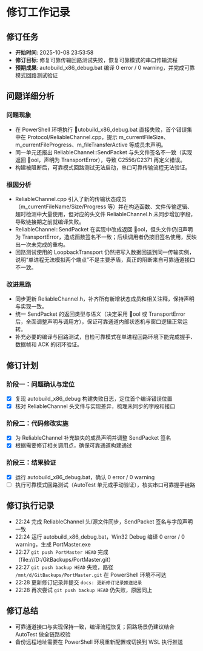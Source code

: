 ﻿# 修订工作记录

## 修订任务
- **开始时间**: 2025-10-08 23:53:58
- **修订目标**: 修复可靠传输回路测试失败，恢复可靠模式的串口传输流程
- **预期成果**: autobuild_x86_debug.bat 编译 0 error / 0 warning，并完成可靠模式回路测试验证

## 问题详细分析
### 问题现象
- 在 PowerShell 环境执行 utobuild_x86_debug.bat 直接失败，首个错误集中在 Protocol/ReliableChannel.cpp，提示 m_currentFileSize、m_currentFileProgress、m_fileTransferActive 等成员未声明。
- 同一单元还报出 ReliableChannel::SendPacket 与头文件签名不一致（实现返回 ool，声明为 TransportError），导致 C2556/C2371 再定义错误。
- 构建被阻断后，可靠模式回路测试无法启动，串口可靠传输流程无法验证。

### 根因分析
- ReliableChannel.cpp 引入了新的传输状态成员（m_currentFileName/Size/Progress 等）并在构造函数、文件传输逻辑、超时检测中大量使用，但对应的头文件 ReliableChannel.h 未同步增加字段，导致链接期之前就编译失败。
- ReliableChannel::SendPacket 在实现中改成返回 ool，但头文件仍旧声明为 TransportError，造成函数签名不一致；后续调用者仍按旧签名使用，反映出一次未完成的重构。
- 回路测试使用的 LoopbackTransport 仍然把写入数据回送到同一传输实例，说明“单进程无法模拟两个端点”不是主要矛盾，真正的阻断来自可靠通道接口不一致。

### 改进思路
- 同步更新 ReliableChannel.h，补齐所有新增状态成员和相关注释，保持声明与实现一致。
- 统一 SendPacket 的返回类型与语义（决定采用 ool 或 TransportError 后，全面调整声明与调用方），保证可靠通道内部状态机与窗口逻辑正常运转。
- 补充必要的编译与回路测试，自检可靠模式在单进程回路环境下能完成握手、数据帧和 ACK 的闭环验证。

## 修订计划
### 阶段一：问题确认与定位
- [x] 复现 autobuild_x86_debug 构建失败日志，定位首个编译错误位置
- [x] 核对 ReliableChannel 头文件与实现差异，梳理未同步的字段和接口

### 阶段二：代码修改实施
- [x] 为 ReliableChannel 补充缺失的成员声明并调整 SendPacket 签名
- [x] 根据需要修订相关调用点，确保可靠通道构建通过

### 阶段三：结果验证
- [x] 运行 autobuild_x86_debug.bat，确认 0 error / 0 warning
- [ ] 执行可靠模式回路测试（AutoTest 单元或手动验证），核实串口可靠握手链路

## 修订执行记录
- 22:24 完成 ReliableChannel 头/源文件同步，SendPacket 签名与字段声明一致
- 22:24 运行 autobuild_x86_debug.bat，Win32 Debug 编译 0 error / 0 warning，生成 PortMaster.exe
- 22:27 `git push PortMaster HEAD` 完成（file:///D:/GitBackups/PortMaster.git）
- 22:27 `git push backup HEAD` 失败，路径 `/mnt/d/GitBackups/PortMaster.git` 在 PowerShell 环境不可达
- 22:28 更新修订记录并提交 `docs: 更新修订记录推送记录`
- 22:28 再次尝试 `git push backup HEAD` 仍失败，原因同上

## 修订总结
- 可靠通道接口与实现保持一致，编译流程恢复；回路场景仍建议结合 AutoTest 做全链路校验
- 备份远程地址需要在 PowerShell 环境重新配置或切换到 WSL 执行推送
